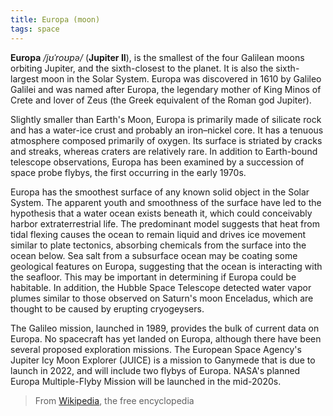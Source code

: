 ```yaml
---
title: Europa (moon)
tags: space
---
```


**Europa** _/jʊˈroʊpə/_ (**Jupiter II**), is the smallest of the four Galilean moons orbiting Jupiter, and the sixth-closest to the planet. It is also the sixth-largest moon in the Solar System. Europa was discovered in 1610 by Galileo Galilei and was named after Europa, the legendary mother of King Minos of Crete and lover of Zeus (the Greek equivalent of the Roman god Jupiter).

Slightly smaller than Earth's Moon, Europa is primarily made of silicate rock and has a water-ice crust and probably an iron–nickel core. It has a tenuous atmosphere composed primarily of oxygen. Its surface is striated by cracks and streaks, whereas craters are relatively rare. In addition to Earth-bound telescope observations, Europa has been examined by a succession of space probe flybys, the first occurring in the early 1970s.

Europa has the smoothest surface of any known solid object in the Solar System. The apparent youth and smoothness of the surface have led to the hypothesis that a water ocean exists beneath it, which could conceivably harbor extraterrestrial life. The predominant model suggests that heat from tidal flexing causes the ocean to remain liquid and drives ice movement similar to plate tectonics, absorbing chemicals from the surface into the ocean below. Sea salt from a subsurface ocean may be coating some geological features on Europa, suggesting that the ocean is interacting with the seafloor. This may be important in determining if Europa could be habitable. In addition, the Hubble Space Telescope detected water vapor plumes similar to those observed on Saturn's moon Enceladus, which are thought to be caused by erupting cryogeysers.

The Galileo mission, launched in 1989, provides the bulk of current data on Europa. No spacecraft has yet landed on Europa, although there have been several proposed exploration missions. The European Space Agency's Jupiter Icy Moon Explorer (JUICE) is a mission to Ganymede that is due to launch in 2022, and will include two flybys of Europa. NASA's planned Europa Multiple-Flyby Mission will be launched in the mid-2020s.

> From [Wikipedia](https://en.wikipedia.org/wiki/Europa_(moon)), the free encyclopedia